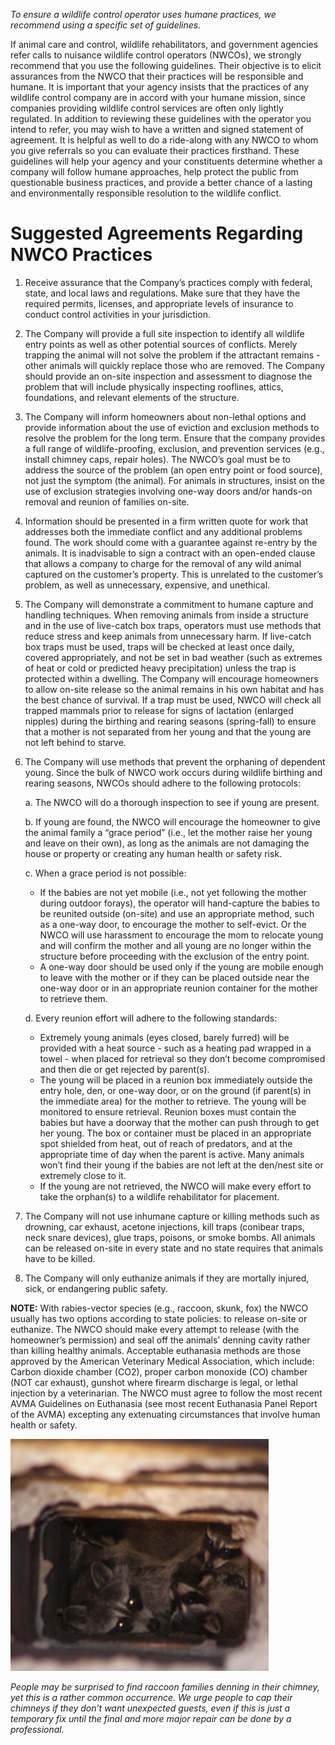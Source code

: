 *To ensure a wildlife control operator uses humane practices, we recommend using a specific set of guidelines.*

If animal care and control, wildlife rehabilitators, and government agencies refer calls to nuisance wildlife control operators (NWCOs), we strongly recommend that you use the following guidelines. Their objective is to elicit assurances from the NWCO that their practices will be responsible and humane. It is important that your agency insists that the practices of any wildlife control company are in accord with your humane mission, since companies providing wildlife control services are often only lightly regulated. In addition to reviewing these guidelines with the operator you intend to refer, you may wish to have a written and signed statement of agreement. It is helpful as well to do a ride-along with any NWCO to whom you give referrals so you can evaluate their practices firsthand. These guidelines will help your agency and your constituents determine whether a company will follow humane approaches, help protect the public from questionable business practices, and provide a better chance of a lasting and environmentally responsible resolution to the wildlife conflict.

# Suggested Agreements Regarding NWCO Practices

1. Receive assurance that the Company’s practices comply with federal, state, and local laws and regulations. Make sure that they have the required permits, licenses, and appropriate levels of insurance to conduct control activities in your jurisdiction.

2. The Company will provide a full site inspection to identify all wildlife entry points as well as other potential sources of conflicts. Merely trapping the animal will not solve the problem if the attractant remains - other animals will quickly replace those who are removed. The Company should provide an on-site inspection and assessment to diagnose the problem that will include physically inspecting rooflines, attics, foundations, and relevant elements of the structure.

3. The Company will inform homeowners about non-lethal options and provide information about the use of eviction and exclusion methods to resolve the problem for the long term. Ensure that the company provides a full range of wildlife-proofing, exclusion, and prevention services (e.g., install chimney caps, repair holes). The NWCO’s goal must be to address the source of the problem (an open entry point or food source), not just the symptom (the animal). For animals in structures, insist on the use of exclusion strategies involving one-way doors and/or hands-on removal and reunion of families on-site.

4. Information should be presented in a firm written quote for work that addresses both the immediate conflict and any additional problems found. The work should come with a guarantee against re-entry by the animals. It is inadvisable to sign a contract with an open-ended clause that allows a company to charge for the removal of any wild animal captured on the customer’s property. This is unrelated to the customer’s problem, as well as unnecessary, expensive, and unethical.

5. The Company will demonstrate a commitment to humane capture and handling techniques. When removing animals from inside a structure and in the use of live-catch box traps, operators must use methods that reduce stress and keep animals from unnecessary harm. If live-catch box traps must be used, traps will be checked at least once daily, covered appropriately, and not be set in bad weather (such as extremes of heat or cold or predicted heavy precipitation) unless the trap is protected within a dwelling. The Company will encourage homeowners to allow on-site release so the animal remains in his own habitat and has the best chance of survival. If a trap must be used, NWCO will check all trapped mammals prior to release for signs of lactation (enlarged nipples) during the birthing and rearing seasons (spring-fall) to ensure that a mother is not separated from her young and that the young are not left behind to starve.

6. The Company will use methods that prevent the orphaning of dependent young. Since the bulk of NWCO work occurs during wildlife birthing and rearing seasons, NWCOs should adhere to the following protocols:

   a. The NWCO will do a thorough inspection to see if young are present.

   b. If young are found, the NWCO will encourage the homeowner to give the animal family a “grace period” (i.e., let the mother raise her young and leave on their own), as long as the animals are not damaging the house or property or creating any human health or safety risk.

   c. When a grace period is not possible:
   - If the babies are not yet mobile (i.e., not yet following the mother during outdoor forays), the operator will hand-capture the babies to be reunited outside (on-site) and use an appropriate method, such as a one-way door, to encourage the mother to self-evict. Or the NWCO will use harassment to encourage the mom to relocate young and will confirm the mother and all young are no longer within the structure before proceeding with the exclusion of the entry point.
   - A one-way door should be used only if the young are mobile enough to leave with the mother or if they can be placed outside near the one-way door or in an appropriate reunion container for the mother to retrieve them.

   d. Every reunion effort will adhere to the following standards:
   - Extremely young animals (eyes closed, barely furred) will be provided with a heat source - such as a heating pad wrapped in a towel - when placed for retrieval so they don’t become compromised and then die or get rejected by parent(s).
   - The young will be placed in a reunion box immediately outside the entry hole, den, or one-way door, or on the ground (if parent(s) in the immediate area) for the mother to retrieve. The young will be monitored to ensure retrieval. Reunion boxes must contain the babies but have a doorway that the mother can push through to get her young. The box or container must be placed in an appropriate spot shielded from heat, out of reach of predators, and at the appropriate time of day when the parent is active. Many animals won’t find their young if the babies are not left at the den/nest site or extremely close to it.
   - If the young are not retrieved, the NWCO will make every effort to take the orphan(s) to a wildlife rehabilitator for placement.

7. The Company will not use inhumane capture or killing methods such as drowning, car exhaust, acetone injections, kill traps (conibear traps, neck snare devices), glue traps, poisons, or smoke bombs. All animals can be released on-site in every state and no state requires that animals have to be killed.

8. The Company will only euthanize animals if they are mortally injured, sick, or endangering public safety.

**NOTE:** With rabies-vector species (e.g., raccoon, skunk, fox) the NWCO usually has two options according to state policies: to release on-site or euthanize. The NWCO should make every attempt to release (with the homeowner’s permission) and seal off the animals’ denning cavity rather than killing healthy animals. Acceptable euthanasia methods are those approved by the American Veterinary Medical Association, which include: Carbon dioxide chamber (CO2), proper carbon monoxide (CO) chamber (NOT car exhaust), gunshot where firearm discharge is legal, or lethal injection by a veterinarian. The NWCO must agree to follow the most recent AVMA Guidelines on Euthanasia (see most recent Euthanasia Panel Report of the AVMA) excepting any extenuating circumstances that involve human health or safety.

![raccoon image](assets/images/wildlife-conflict-guide-raccoons-2.png)

*People may be surprised to find raccoon families denning in their chimney, yet this is a rather common occurrence. We urge people to cap their chimneys if they don’t want unexpected guests, even if this is just a temporary fix until the final and more major repair can be done by a professional.*
